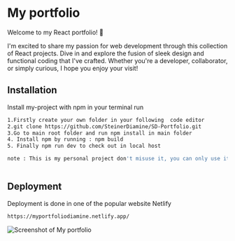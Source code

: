 # My portfolio


Welcome to my React portfolio! 🚀

I'm excited to share my passion for web development through this collection of React projects. Dive in and explore the fusion of sleek design and functional coding that I've crafted. Whether you're a developer, collaborator, or simply curious, I hope you enjoy your visit!


## Installation

Install my-project with npm in your terminal run

```bash
1.Firstly create your own folder in your following  code editor
2.git clone https://github.com/SteinerDiamine/SD-Portfolio.git
3.Go to main root folder and run npm install in main folder 
4. Install npm by running : npm build
5. Finally npm run dev to check out in local host 

note : This is my personal project don't misuse it, you can only use it for learning purpose 



```
    
## Deployment

Deployment is done in one of the popular website Netlify

```bash
https://myportfoliodiamine.netlify.app/
```

![Screenshot of My portfolio](https://github.com/SteinerDiamine/SD-Portfolio/assets/160833423/dc22313e-5326-4624-af5e-4a93dd6e3bae)
